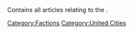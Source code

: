 Contains all articles relating to the [](United_Heroes_League.md).

[Category:Factions](Category:Factions "wikilink") [Category:United
Cities](Category:United_Cities "wikilink")